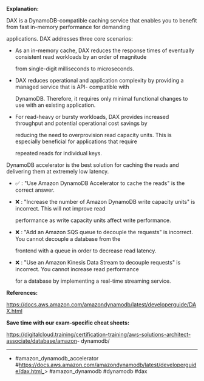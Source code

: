 **Explanation:**

DAX is a DynamoDB-compatible caching service that enables you to benefit from fast in-memory performance for demanding

applications. DAX addresses three core scenarios:

- As an in-memory cache, DAX reduces the response times of eventually consistent read workloads by an order of magnitude

  from single-digit milliseconds to microseconds.

- DAX reduces operational and application complexity by providing a managed service that is API- compatible with

  DynamoDB. Therefore, it requires only minimal functional changes to use with an existing application.

- For read-heavy or bursty workloads, DAX provides increased throughput and potential operational cost savings by

  reducing the need to overprovision read capacity units. This is especially beneficial for applications that require

  repeated reads for individual keys.

DynamoDB accelerator is the best solution for caching the reads and delivering them at extremely low latency.

- ✅ :  "Use Amazon DynamoDB Accelerator to cache the reads" is the correct answer.

- ❌ :  "Increase the number of Amazon DynamoDB write capacity units" is incorrect. This will not improve read

  performance as write capacity units affect write performance.

- ❌ :  "Add an Amazon SQS queue to decouple the requests" is incorrect. You cannot decouple a database from the

  frontend with a queue in order to decrease read latency.

- ❌ :  "Use an Amazon Kinesis Data Stream to decouple requests" is incorrect. You cannot increase read performance

  for a database by implementing a real-time streaming service.

**References:**

<https://docs.aws.amazon.com/amazondynamodb/latest/developerguide/DAX.html>

**Save time with our exam-specific cheat sheets:**

<https://digitalcloud.training/certification-training/aws-solutions-architect-associate/database/amazon>- dynamodb/

----

- #amazon_dynamodb_accelerator #<https://docs.aws.amazon.com/amazondynamodb/latest/developerguide/dax.html_>> #amazon_dynamodb #dynamodb #dax
